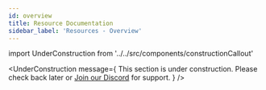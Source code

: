 ```yaml
---
id: overview
title: Resource Documentation
sidebar_label: 'Resources - Overview'
---
```


import UnderConstruction from '../../src/components/constructionCallout'

<UnderConstruction 
  message={
    <span>
      This section is under construction. Please check back later or <a href="https://paradisebots.net/discord">Join our Discord</a> for support.
    </span>
  } 
/>
